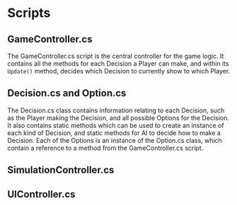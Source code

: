 # Scripts

## GameController.cs

The GameController.cs script is the central controller for the game logic. It contains all the methods for each Decision a Player can make, and within its `Update()` method, decides which Decision to currently show to which Player.

## Decision.cs and Option.cs

The Decision.cs class contains information relating to each Decision, such as the Player making the Decision, and all possible Options for the Decision. It also contains static methods which can be used to create an instance of each kind of Decision, and static methods for AI to decide how to make a Decision. Each of the Options is an instance of the Option.cs class, which contain a reference to a method from the GameController.cs script.

## SimulationController.cs

## UIController.cs
